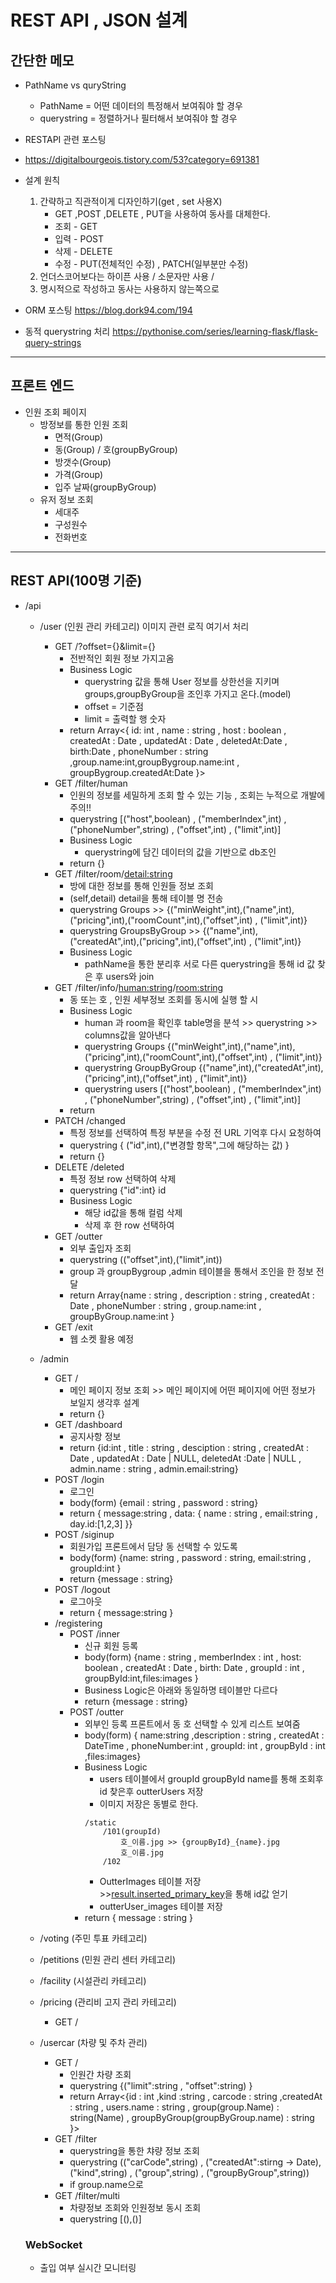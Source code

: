 # REST API , JSON 설계

## 간단한 메모
* PathName vs quryString
    * PathName = 어떤 데이터의 특정해서 보여줘야 할 경우
    * querystring = 정렬하거나 필터해서 보여줘야 할 경우

* RESTAPI 관련 포스팅
* https://digitalbourgeois.tistory.com/53?category=691381
* 설계 원칙
    1. 간략하고 직관적이게 디자인하기(get , set 사용X)
        * GET ,POST ,DELETE , PUT을 사용하여 동사를 대체한다.
        * 조회 - GET
        * 입력 - POST
        * 삭제 - DELETE
        * 수정 - PUT(전체적인 수정)  , PATCH(일부분만 수정)
    2. 언더스코어보다는 하이픈 사용 / 소문자만 사용 / 
    3. 명시적으로 작성하고 동사는 사용하지 않는쪽으로

* ORM 포스팅 https://blog.dork94.com/194
* 동적 querystring 처리 https://pythonise.com/series/learning-flask/flask-query-strings

---

## 프론트 엔드
* 인원 조회 페이지
    * 방정보를 통한 인원 조회
        * 면적(Group)
        * 동(Group) / 호(groupByGroup)
        * 방갯수(Group) 
        * 가격(Group)
        * 입주 날짜(groupByGroup)
    * 유저 정보 조회
        * 세대주
        * 구성원수 
        * 전화번호
---

## REST API(100명 기준)
* /api
    * /user (인원 관리 카테고리) 이미지 관련 로직 여기서 처리
        * GET /?offset={}&limit={}
            * 전반적인 회원 정보 가지고옴 
            * Business Logic
                * querystring 값을 통해 User 정보를 상한선을 지키며 groups,groupByGroup을 조인후 가지고 온다.(model)
                * offset = 기준점
                * limit = 출력할 행 숫자
            * return Array<{ id: int , name : string , host : boolean , createdAt : Date , updatedAt : Date , deletedAt:Date , birth:Date , phoneNumber : string ,group.name:int,groupBygroup.name:int , groupBygroup.createdAt:Date }>
        * GET /filter/human
            * 인원의 정보를 세밀하게 조회 할 수 있는 기능 , 조회는 누적으로 개발에 주의!!
            * querystring [("host",boolean) , ("memberIndex",int) , ("phoneNumber",string) , ("offset",int) , ("limit",int)]
            * Business Logic 
                * querystring에 담긴 데이터의 값을 기반으로 db조인
            * return {}
        * GET /filter/room/<detail:string>  
            * 방에 대한 정보를 통해 인원들 정보 조회
            * (self,detail) detail을 통해 테이블 명 전송 
            * querystring Groups >> {("minWeight",int),("name",int),("pricing",int),("roomCount",int),("offset",int) , ("limit",int)} 
            * querystring GroupsByGroup >> {("name",int),("createdAt",int),("pricing",int),("offset",int) , ("limit",int)} 
            * Business Logic
                * pathName을 통한 분리후 서로 다른 querystring을 통해 id 값 찾은 후 users와 join
        * GET /filter/info/<human:string>/<room:string>
            * 동 또는 호 , 인원 세부정보 조회를 동시에 실행 할 시 
            * Business Logic
                * human 과 room을 확인후 table명을 분석 >> querystring >> columns값을 알아낸다
                * querystring Groups {("minWeight",int),("name",int),("pricing",int),("roomCount",int),("offset",int) , ("limit",int)}
                * querystring GroupByGroup {("name",int),("createdAt",int),("pricing",int),("offset",int) , ("limit",int)} 
                * querystring users [("host",boolean) , ("memberIndex",int) , ("phoneNumber",string) , ("offset",int) , ("limit",int)]
            * return 
        * PATCH /changed
            * 특정 정보를 선택하여 특정 부분을 수정 전 URL 기억후 다시 요청하여 
            * querystring { ("id",int),("변경할 항목",그에 해당하는 값) }
            * return {}
        * DELETE /deleted
            * 특정 정보 row 선택하여 삭제
            * querystring {"id":int} id 
            * Business Logic
                * 해당 id값을 통해 컬럼 삭제
                * 삭제 후 한 row 선택하여 
        * GET /outter
            * 외부 출입자 조회
            * querystring (("offset",int),("limit",int))
            * group 과 groupBygroup ,admin 테이블을 통해서 조인을 한 정보 전달 
            * return Array{name : string , description : string , createdAt : Date , phoneNumber : string , group.name:int , groupByGroup.name:int }
        * GET /exit
            * 웹 소켓 활용 예정

    * /admin
        * GET /
            * 메인 페이지 정보 조회 >> 메인 페이지에 어떤 페이지에 어떤 정보가 보일지 생각후 설계
            * return {}
        * GET /dashboard
            * 공지사항 정보
            * return {id:int , title : string , desciption : string , createdAt : Date , updatedAt : Date | NULL, deletedAt :Date | NULL , admin.name : string , admin.email:string}
        * POST /login
            * 로그인
            * body(form) {email : string , password : string}
            * return { message:string , data: { name : string , email:string , day.id:[1,2,3] }}
        * POST /siginup
            * 회원가입 프론트에서 담당 동 선택할 수 있도록
            * body(form) {name: string , password : string, email:string , groupId:int }
            * return {message : string}
        * POST /logout
            * 로그아웃
            * return { message:string }
        * /registering
            * POST /inner
                * 신규 회원 등록
                * body(form) {name : string , memberIndex : int , host: boolean , createdAt : Date , birth: Date , groupId : int , groupById:int,files:images }
                * Business Logic은 아래와 동일하명 테이블만 다르다
                * return {message : string}
            * POST /outter 
                * 외부인 등록 프론트에서 동 호 선택할 수 있게 리스트 보여줌 
                * body(form) { name:string ,description : string , createdAt : DateTime , phoneNumber:int , groupId: int , groupById : int ,files:images}
                * Business Logic 
                    * users 테이블에서 groupId groupById name를 통해 조회후 id 찾은후 outterUsers 저장
                    * 이미지 저장은 동별로 한다.
                    ```
                    /static
                        /101(groupId)
                            호_이름.jpg >> {groupById}_{name}.jpg
                            호_이름.jpg
                        /102
                    ```
                    * OutterImages 테이블 저장 >><a href ="https://stackoverflow.com/questions/8589674/sqlalchemy-getting-the-id-of-the-last-record-inserted/8590301">result.inserted_primary_key</a>을 통해 id값 얻기
                    * outterUser_images 테이블 저장
                * return { message : string }
    * /voting (주민 투표 카테고리)
    * /petitions (민원 관리 센터 카테고리)
    * /facility (시설관리 카테고리)
        
    * /pricing (관리비 고지 관리 카테고리)
        * GET /
    * /usercar (차량 및 주차 관리)
        * GET /
            * 인원간 차량 조회
            * querystring {("limit":string , "offset":string) }
            * return Array<{id : int ,kind :string , carcode : string ,createdAt : string , users.name : string , group(group.Name) : string(Name) , groupByGroup(groupByGroup.name) : string }>
        * GET /filter
            * querystring을 통한 챠량 정보 조회
            * querystring (("carCode",string) , ("createdAt":stirng -> Date), ("kind",string) , ("group",string) , ("groupByGroup",string))
            * if group.name으로
        * GET /filter/multi
            * 차량정보 조회와 인원정보 동시 조회 
            * querystring [(),()]
    ### WebSocket
    * 출입 여부 실시간 모니터링